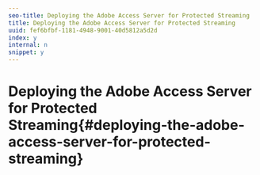 ```yaml
---
seo-title: Deploying the Adobe Access Server for Protected Streaming
title: Deploying the Adobe Access Server for Protected Streaming
uuid: fef6bfbf-1181-4948-9001-40d5812a5d2d
index: y
internal: n
snippet: y
---
```


# Deploying the Adobe Access Server for Protected Streaming{#deploying-the-adobe-access-server-for-protected-streaming}

